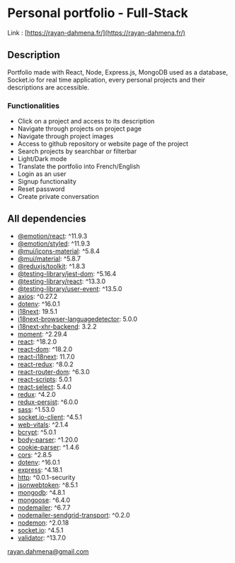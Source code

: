 # Personal portfolio - Full-Stack

Link : [https://rayan-dahmena.fr/](https://rayan-dahmena.fr/)

## Description

Portfolio made with React, Node, Express.js, MongoDB used as a database, Socket.io for real time application, every personal projects and their descriptions are accessible. 

### Functionalities 

- Click on a project and access to its description
- Navigate through projects on project page
- Navigate through project images
- Access to github repository or website page of the project
- Search projects by searchbar or filterbar
- Light/Dark mode
- Translate the portfolio into French/English
- Login as an user
- Signup functionality
- Reset password
- Create private conversation

## All dependencies

- [@emotion/react](https://www.npmjs.com/package/@emotion/react): ^11.9.3
- [@emotion/styled](https://www.npmjs.com/package/@emotion/styled): ^11.9.3
- [@mui/icons-material](https://www.npmjs.com/package/@mui/icons-material): ^5.8.4
- [@mui/material](https://www.npmjs.com/package/@mui/material): ^5.8.7
- [@reduxjs/toolkit](https://www.npmjs.com/package/@reduxjs/toolkit): ^1.8.3
- [@testing-library/jest-dom](https://www.npmjs.com/package/@testing-library/jest-dom): ^5.16.4
- [@testing-library/react](https://www.npmjs.com/package/@testing-library/react): ^13.3.0
- [@testing-library/user-event](https://www.npmjs.com/package/@testing-library/user-event): ^13.5.0
- [axios](https://www.npmjs.com/package/axios): ^0.27.2
- [dotenv](https://www.npmjs.com/package/dotenv): ^16.0.1
- [i18next](https://www.npmjs.com/package/i18next): 19.5.1
- [i18next-browser-languagedetector](https://www.npmjs.com/package/i18next-browser-languagedetector): 5.0.0
- [i18next-xhr-backend](https://www.npmjs.com/package/i18next-xhr-backend): 3.2.2
- [moment](https://www.npmjs.com/package/moment): ^2.29.4
- [react](https://www.npmjs.com/package/react): ^18.2.0
- [react-dom](https://www.npmjs.com/package/react-dom): ^18.2.0
- [react-i18next](https://www.npmjs.com/package/react-i18next): 11.7.0
- [react-redux](https://www.npmjs.com/package/react-redux): ^8.0.2
- [react-router-dom](https://www.npmjs.com/package/react-router-dom): ^6.3.0
- [react-scripts](https://www.npmjs.com/package/react-scripts): 5.0.1
- [react-select](https://www.npmjs.com/package/react-select): 5.4.0
- [redux](https://www.npmjs.com/package/redux): ^4.2.0
- [redux-persist](https://www.npmjs.com/package/redux-persist): ^6.0.0
- [sass](https://www.npmjs.com/package/sass): ^1.53.0
- [socket.io-client](https://www.npmjs.com/package/socket.io-client): ^4.5.1
- [web-vitals](https://www.npmjs.com/package/web-vitals): ^2.1.4
- [bcrypt](https://www.npmjs.com/package/bcrypt): ^5.0.1
- [body-parser](https://www.npmjs.com/package/body-parser): ^1.20.0
- [cookie-parser](https://www.npmjs.com/package/cookie-parser): ^1.4.6
- [cors](https://www.npmjs.com/package/cors): ^2.8.5
- [dotenv](https://www.npmjs.com/package/dotenv): ^16.0.1
- [express](https://www.npmjs.com/package/express): ^4.18.1
- [http](https://www.npmjs.com/package/http): ^0.0.1-security
- [jsonwebtoken](https://www.npmjs.com/package/jsonwebtoken): ^8.5.1
- [mongodb](https://www.npmjs.com/package/mongodb): ^4.8.1
- [mongoose](https://www.npmjs.com/package/mongoose): ^6.4.0
- [nodemailer](https://www.npmjs.com/package/nodemailer): ^6.7.7
- [nodemailer-sendgrid-transport](https://www.npmjs.com/package/nodemailer-sendgrid-transport): ^0.2.0
- [nodemon](https://www.npmjs.com/package/nodemon): ^2.0.18
- [socket.io](https://www.npmjs.com/package/socket.io): ^4.5.1
- [validator](https://www.npmjs.com/package/validator): ^13.7.0

rayan.dahmena@gmail.com
